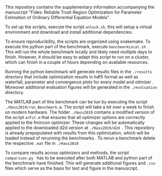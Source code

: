 This repository contains the supplementary information accompanying the
manuscript "Fides: Reliable Trust-Region Optimization for Parameter Estimation
of Ordinary Differential Equation Models". 

To set up the scripts, execute the script `unlock.sh`, this will setup a
 virtual environment and download and install additional dependencies.
 
To ensure reproducibility, the scripts are organized using snakemake. To
 execute the python part of the benchmark, execute `benchmarkLocal.sh
 `. This will run the whole benchmark locally and likely need multiple days
  to finish. However, it should be easy to adapt this script to run on a
   cluster, which can finish in a couple of hours depending on available
    resources.
    
Running the python benchmark will generate results files in the `./results
` directory that include optimization results in hdf5 format as well as
 waterfall, parameter and convergence plots for every model and otimizer
 . Moreover additional evaluation figures will be generated in the
  `./evaluation` directory.
    
The MATLAB part of this benchmark can be tun by executing the script
 `./Hass2019/run_Benchmark.m`. The script will take a bit over a week to
  finish on modern hardware. The folder `./Hass2019` contains a modified
   version of the script `arFit.m` that ensures that all optimizer options
    are corrrectly applied to the fmincon optimizer. These changes will be
     automatically applied to the downloaded d2d version at `./Hass2019/d2d
     `. This repository is already prepopulated with results from this
      optimization, which will be loaded instead of rerunning the benchmarks
      . To rerun a benchmark delete the respective `.mat` file in `./Hass2019`
      
To compare results across optimizers and methods, the script `comparison.py
` has to be executed after both MATLAB and python part of the benchmark have
 finished. This will generate additional figures and `.csv` files which
  serve as the basis for text and figure in the manuscript.
     


